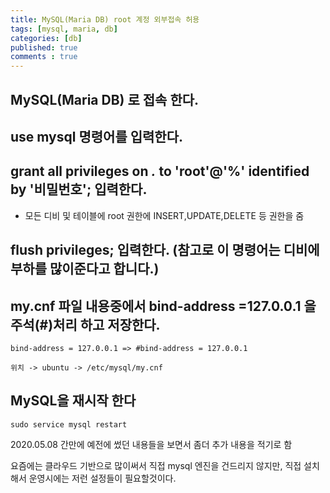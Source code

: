 ```yaml
---
title: MySQL(Maria DB) root 계정 외부접속 허용
tags: [mysql, maria, db]
categories: [db]
published: true
comments : true
---
```



## MySQL(Maria DB) 로 접속 한다.

## use mysql 명령어를 입력한다.

## grant all privileges on *.* to 'root'@'%' identified by '비밀번호'; 입력한다.

- 모든 디비 및 테이블에 root 권한에 INSERT,UPDATE,DELETE 등 권한을 줌


## flush privileges; 입력한다. (참고로 이 명령어는 디비에 부하를 많이준다고 합니다.)
   
## my.cnf 파일 내용중에서 bind-address =127.0.0.1 을 주석(#)처리 하고 저장한다.
```
bind-address = 127.0.0.1 => #bind-address = 127.0.0.1

위치 -> ubuntu -> /etc/mysql/my.cnf
```
     
   
## MySQL을 재시작 한다

```
sudo service mysql restart
```   


2020.05.08 간만에 예전에 썼던 내용들을 보면서 좀더 추가 내용을 적기로 함

요즘에는 클라우드 기반으로 많이써서 직접 mysql 엔진을 건드리지 않지만,
직접 설치해서 운영시에는 저런 설정들이 필요할것이다.